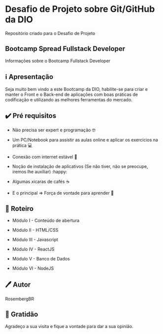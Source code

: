 # Desafio de Projeto sobre Git/GitHub da DIO

Repositório criado para o Desafio de Projeto



## Bootcamp Spread Fullstack Developer

Informações sobre o Bootcamp Fullstack Developer 



## :information_source: Apresentação

Seja muito bem vindo a este Bootcamp da DIO, habilite-se para criar e manter o Front e o Back-end de aplicações com boas práticas de codificação e utilizando as melhores ferramentas do mercado.



## :heavy_check_mark: Pré requisitos

* Não precisa ser expert e programação :nerd_face:

* Um PC/Notebook para assistir as aulas online e aplicar os exercícios na prática :computer:

* Conexão com internet estável  :signal_strength:

* Noção de instalação de aplicativos (Se não tiver, não se preocupe, iremos lhe auxiliar) :happy:

* Algumas xicaras de cafés :coffee:

* E o principal => Força de vontade para aprender :muscle:

  

## :rocket: Roteiro

* Módulo I - Conteúdo de abertura

* Módulo II - HTML/CSS

* Módulo III - Javascript

* Módulo IV - ReactJS

* Módulo V - Banco de Dados

* Módulo VI - NodeJS

  

## :pen: Autor

RosembergBR



## :gift: Gratidão

Agradeço a sua visita e fique a vontade para dar a sua opinião.
